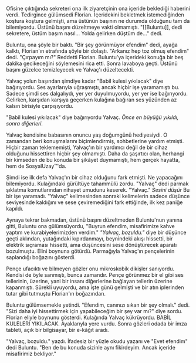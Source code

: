 Ofisine çıktığında sekreteri ona ilk ziyaretçinin ona içeride beklediği haberini verdi. Tedirgince gülümsedi Florian. İçeridekini bekletmek istemediğinden koştura koştura gelmişti, ama üstünün başının ne durumda olduğunu tam da bilemiyordu. Üstünü başını düzeltmeye vakti olmamıştı. "[[Buluntu]], dedi sekretere, üstüm başım nasıl... Yolda gelirken düştüm de..." dedi.

Buluntu, ona şöyle bir baktı. "Bir şey görünmüyor efendim" dedi, ayağa kalktı, Florian'ın etrafında şöyle bir dolaştı. "Arkanız hep toz olmuş efendim" dedi. "Çırpayım mı?" Reddetti Florian. Buluntu'ya içerideki konuğa bir beş dakika gecikeceğini söylemesini rica etti. Sonra lavaboya geçti. Üstünü başını güzelce temizleyecek ve Yalvaç'ı düzeltecekti.

Yalvaç yolun başından şimdiye kadar "Babil kulesi yıkılacak" diye bağırıyordu. Ses ayarlarıyla uğraşmıştı, ancak hiçbir işe yaramamıştı bu. Sadece şimdi ses dalgalıydı, yer yer duyulmuyordu, yer yer ise bağırıyordu. Gelirken, karşıdan karşıya geçerken kulağına bağıran ses yüzünden az kalsın birisiyle çarpışıyordu.

"Babil kulesi yıkılacak" diye bağırıyordu Yalvaç. *Önce en büyüğü yıkıldı, sonra diğerleri.* 

Yalvaç kendisine babasının onuncu yaş doğumgünü hediyesiydi. O zamandan beri konuşmalarını biçimlendirmiş, sohbetlerine yardım etmişti. Hiçbir zaman teklememişti, Yalvaç'ın bir yardımcı değil de bir cihaz olduğunu hissettiren hiçbir şey olmamıştı. Daha da şaşırtıcı olan, herhangi bir kimseden de bu konuda bir şikâyet duymamıştı, hem gerçek hayatta, hem de SosyalUzay™'da. 

Şimdi ise ilk defa Yalvaç'ın bir cihaz olduğunu fark etmişti. Ne yapacağını bilemiyordu. Kulağındaki gürültüye tahammülü zordu. "Yalvaç" dedi parmak şıklatma komutlarından nihayet umudunu keserek. "Yalvaç." *Sesini düşür* Bu bir işe yaramadı. "Yalvaç" kelimesinden sonraki kelimelerin sadece düşünce seviyesinde kaldığını ve sese çeviremediğini fark ettiğinde, ilk kez paniğe kapıldı.

Aynaya tekrar bakmadan, üstünü başını düzeltmeden Buluntu'nun yanına gitti, Buluntu ona gülümsüyordu, "Buyrun efendim, misafirimize kahve yaptım ve kurabiyelerimizden verdim." *"Yalvaç, bozuldu."* diye bir düşünce geçti aklından, yutağındaki kıpırdanmayı, beynindeki akışı hissetti, bir elektrik sıçraması hissetti, ama düşüncesini sese dönüştürecek aparatı bozulmuştu. Elini boynuna götürdü. Parmağıyla Yalvaç'ın pençelerinin saplandığı boğazını gösterdi. 

Pençe ufacıktı ve bilmeyen gözler onu mikroskobik dikişler sanıyordu. Kendisi de öyle sanmıştı, bunca zamandır. Pençe görünmez bir el gibi ses tellerinin, üzerine, yani bir insanı diğerlerine bağlayan tellerin üzerine kapanmıştı. Sürekli uyuyordu, ama işte günü gelmişti ve bir atın iplerinden tutar gibi tutmuştu Florian'ın boğazından.

Buluntu gülümsemekle yetindi. "Efendim, canınızı sıkan bir şey olmalı." dedi. "Sizi daha iyi hissettirmek için yapabileceğim bir şey var mı?" diye sordu. Florian eliyle boynunu gösterdi. Kulağında Yalvaç kükrüyordu. BABİL KULELERİ YIKILACAK. Ayaklarıyla yere vurdu. Sonra gözleri odada bir imza tableti, açık bir bilgisayar, bir e-kâğıt aradı.

"Yalvaç, bozuldu." yazdı. İfadesiz bir yüzle okudu yazanı ve "Evet efendim" dedi Buluntu. "Ben de bu konuda sizinle aynı fikirdeyim. Ancak içeride misafirimiz bekliyor."